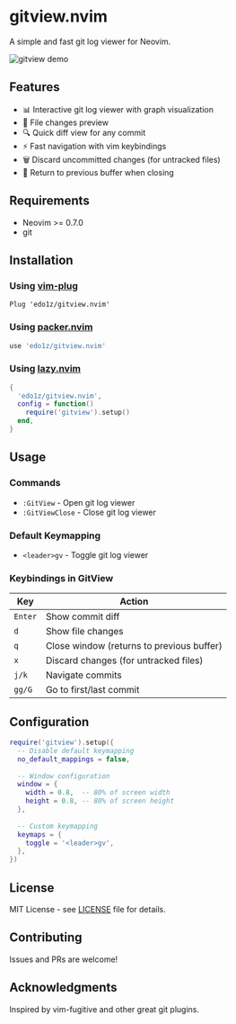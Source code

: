 # gitview.nvim

A simple and fast git log viewer for Neovim.

![gitview demo](https://user-images.githubusercontent.com/placeholder.gif)

## Features

- 📊 Interactive git log viewer with graph visualization
- 📁 File changes preview
- 🔍 Quick diff view for any commit
- ⚡ Fast navigation with vim keybindings
- 🗑️ Discard uncommitted changes (for untracked files)
- 🔄 Return to previous buffer when closing

## Requirements

- Neovim >= 0.7.0
- git

## Installation

### Using [vim-plug](https://github.com/junegunn/vim-plug)

```vim
Plug 'edo1z/gitview.nvim'
```

### Using [packer.nvim](https://github.com/wbthomason/packer.nvim)

```lua
use 'edo1z/gitview.nvim'
```

### Using [lazy.nvim](https://github.com/folke/lazy.nvim)

```lua
{
  'edo1z/gitview.nvim',
  config = function()
    require('gitview').setup()
  end,
}
```

## Usage

### Commands

- `:GitView` - Open git log viewer
- `:GitViewClose` - Close git log viewer

### Default Keymapping

- `<leader>gv` - Toggle git log viewer

### Keybindings in GitView

| Key | Action |
|-----|--------|
| `Enter` | Show commit diff |
| `d` | Show file changes |
| `q` | Close window (returns to previous buffer) |
| `x` | Discard changes (for untracked files) |
| `j/k` | Navigate commits |
| `gg/G` | Go to first/last commit |

## Configuration

```lua
require('gitview').setup({
  -- Disable default keymapping
  no_default_mappings = false,
  
  -- Window configuration
  window = {
    width = 0.8,  -- 80% of screen width
    height = 0.8, -- 80% of screen height
  },
  
  -- Custom keymapping
  keymaps = {
    toggle = '<leader>gv',
  },
})
```

## License

MIT License - see [LICENSE](LICENSE) file for details.

## Contributing

Issues and PRs are welcome!

## Acknowledgments

Inspired by vim-fugitive and other great git plugins.